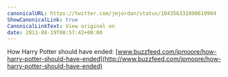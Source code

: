 ```yaml
---
canonicalURL: https://twitter.com/jmjordan/status/104356332890619904
ShowCanonicalLink: true
CanonicalLinkText: View original on
date: 2011-08-19T00:57:43+00:00
---
```

How Harry Potter should have ended: [www.buzzfeed.com/jpmoore/how-harry-potter-should-have-ended](http://www.buzzfeed.com/jpmoore/how-harry-potter-should-have-ended)
